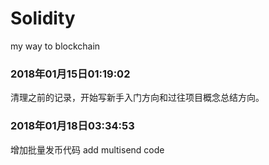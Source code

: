 # Solidity
my way to blockchain


### 2018年01月15日01:19:02
清理之前的记录，开始写新手入门方向和过往项目概念总结方向。

### 2018年01月18日03:34:53
增加批量发币代码
add multisend code
